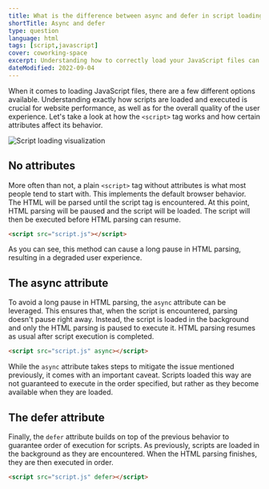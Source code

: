 ```yaml
---
title: What is the difference between async and defer in script loading?
shortTitle: Async and defer
type: question
language: html
tags: [script,javascript]
cover: coworking-space
excerpt: Understanding how to correctly load your JavaScript files can significantly improve your web application's performance.
dateModified: 2022-09-04
---
```


When it comes to loading JavaScript files, there are a few different options available. Understanding exactly how scripts are loaded and executed is crucial for website performance, as well as for the overall quality of the user experience. Let's take a look at how the `<script>` tag works and how certain attributes affect its behavior.

![Script loading visualization](./illustrations/async-defer.svg)

## No attributes

More often than not, a plain `<script>` tag without attributes is what most people tend to start with. This implements the default browser behavior. The HTML will be parsed until the script tag is encountered. At this point, HTML parsing will be paused and the script will be loaded. The script will then be executed before HTML parsing can resume.

```html
<script src="script.js"></script>
```

As you can see, this method can cause a long pause in HTML parsing, resulting in a degraded user experience.

## The async attribute

To avoid a long pause in HTML parsing, the `async` attribute can be leveraged. This ensures that, when the script is encountered, parsing doesn't pause right away. Instead, the script is loaded in the background and only the HTML parsing is paused to execute it. HTML parsing resumes as usual after script execution is completed.

```html
<script src="script.js" async></script>
```

While the `async` attribute takes steps to mitigate the issue mentioned previously, it comes with an important caveat. Scripts loaded this way are not guaranteed to execute in the order specified, but rather as they become available when they are loaded.

## The defer attribute

Finally, the `defer` attribute builds on top of the previous behavior to guarantee order of execution for scripts. As previously, scripts are loaded in the background as they are encountered. When the HTML parsing finishes, they are then executed in order.

```html
<script src="script.js" defer></script>
```
